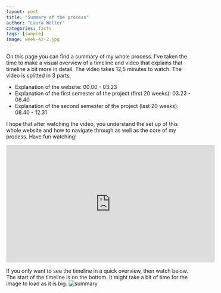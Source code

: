 ```yaml
---
layout: post
title: "Summary of the process"
author: "Laura Weller"
categories: facts
tags: [sample]
image: week-42-2.jpg
---
```


On this page you can find a summary of my whole process. I've taken the time to make a visual overview of a timeline and video that explains that timeline a bit more in detail. The video takes 12,5 minutes to watch. The video is splitted in 3 parts:
- Explanation of the website: 00.00 - 03.23
- Explanation of the first semester of the project (first 20 weeks): 03.23 - 08.40
- Explanation of the second semester of the project (last 20 weeks): 08.40 - 12.31

I hope that after watching the video, you understand the set up of this whole website and how to navigate through as well as the core of my process. Have fun watching!

<iframe width="560" height="315" src="https://www.youtube.com/embed/AKcRZbKEqGo" frameborder="0" allowfullscreen></iframe>

If you only want to see the timeline in a quick overview, then watch below. The start of the timeline is on the bottom. It might take a bit of time for the image to load as it is big.
<img src="./assets/img/summary.jpg" alt="summary">








